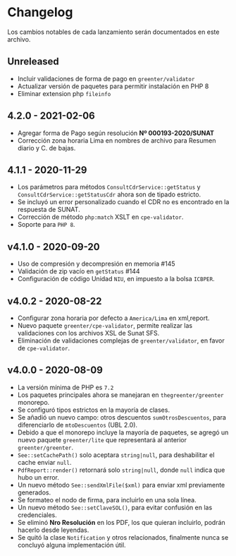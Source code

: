 # Changelog

Los cambios notables de cada lanzamiento serán documentados en este archivo.

## Unreleased
- Incluir validaciones de forma de pago en `greenter/validator`
- Actualizar versión de paquetes para permitir instalación en PHP 8
- Eliminar extension php `fileinfo`

## 4.2.0 - 2021-02-06
- Agregar forma de Pago según resolución **Nº 000193-2020/SUNAT**
- Corrección zona horaria Lima en nombres de archivo para Resumen diario y C. de bajas. 

## 4.1.1 - 2020-11-29
- Los parámetros para métodos `ConsultCdrService::getStatus` y `ConsultCdrService::getStatusCdr` ahora son de tipado estricto. 
- Se incluyó un error personalizado cuando el CDR no es encontrado en la respuesta de SUNAT.
- Corrección de método `php:match` XSLT en `cpe-validator`.
- Soporte para `PHP 8`.

## v4.1.0 - 2020-09-20
- Uso de compresión y decompresión en memoria #145
- Validación de zip vacío en `getStatus` #144
- Configuración de código Unidad `NIU`, en impuesto a la bolsa `ICBPER`.

## v4.0.2 - 2020-08-22
- Configurar zona horaria por defecto a `America/Lima` en xml,report.
- Nuevo paquete `greenter/cpe-validator`, permite realizar las validaciones con los archivos XSL de Sunat SFS.
- Eliminación de validaciones complejas de `greenter/validator`, en favor de `cpe-validator`.

## v4.0.0 - 2020-08-09

- La versión mínima de PHP es `7.2`
- Los paquetes principales ahora se manejaran en `thegreenter/greenter` monorepo.
- Se configuró tipos estrictos en la mayoría de clases.
- Se añadió un nuevo campo: otros descuentos `sumOtrosDescuentos`, para diferenciarlo de `mtoDescuentos` (UBL 2.0).
- Debido a que el monorepo incluye la mayoría de paquetes, se agregó un nuevo paquete `greenter/lite` que representará al anterior `greenter/greenter`. 
- `See::setCachePath()` solo aceptara `string|null`, para deshabilitar el cache enviar `null`.
- `PdfReport::render()` retornará solo `string|null`, donde `null` indica que hubo un error.
- Un nuevo método `See::sendXmlFile($xml)` para enviar xml previamente generados.
- Se formateo el nodo de firma, para incluirlo en una sola línea.
- Un nuevo método `See::setClaveSOL()`, para evitar confusión en las credenciales.
- Se eliminó **Nro Resolución** en los PDF, los que quieran incluirlo, podrán hacerlo desde leyendas.
- Se quitó la clase `Notification` y otros relacionados, finalmente nunca se concluyó alguna implementación útil.   
